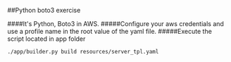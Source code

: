 ##Python boto3 exercise

####It's Python, Boto3 in AWS.
#####Configure your aws credentials and use a profile name in the root value of the yaml file.
#####Execute the script located in app folder 

```
./app/builder.py build resources/server_tpl.yaml
```